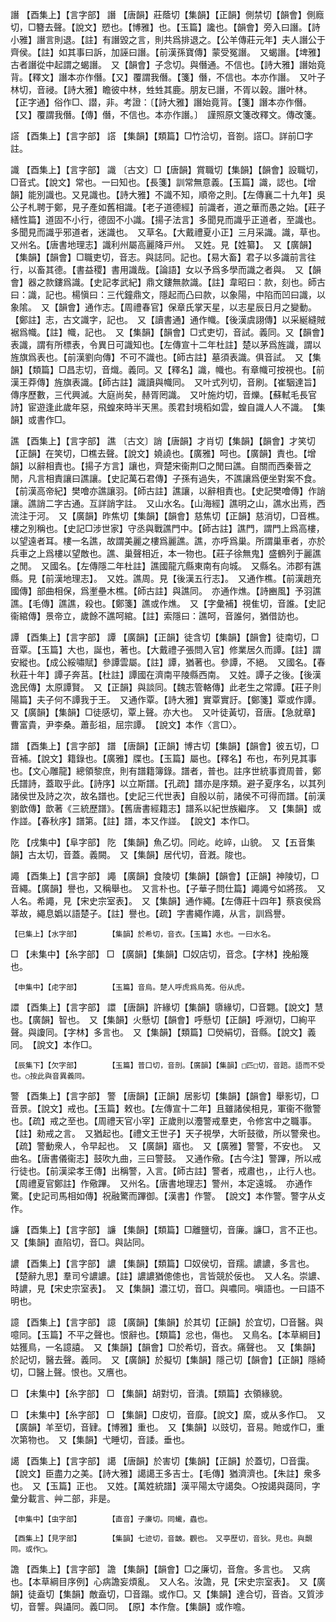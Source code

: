<!-- { "loadSidebar": true } -->
譖	【酉集上】【言字部】	譖	【唐韻】莊蔭切【集韻】【正韻】側禁切【韻會】側廕切，□簪去聲。【說文】愬也。【博雅】也。【玉篇】讒也。【韻會】旁入曰譖。【詩小雅】譖言則退。【註】有譖毀之言，則共爲排退之。【公羊傳莊元年】夫人譖公于齊侯。【註】如其事曰訴，加誣曰譖。【前漢孫寶傳】蒙受冤譖。　又蝎譖。【埤雅】古者譖從中起謂之蝎譖。　又【韻會】子念切。與僭通。不信也。【詩大雅】譖始竟背。【釋文】譖本亦作僭。【又】覆謂我僭。【箋】僭，不信也。本亦作譖。　又叶子林切，音祲。【詩大雅】瞻彼中林，甡甡其鹿。朋友已譖，不胥以穀。譖叶林。　【正字通】俗作□、譛，非。考證：〔【詩大雅】譖始竟背。【箋】譖本亦作僭。【又】覆謂我僭。【傳】僭，不信也。本亦作譖。〕　謹照原文箋改釋文。傳改箋。 

譗	【酉集上】【言字部】	譗	【集韻】【類篇】□竹洽切，音劄。譗□。詳前□字註。

識	【酉集上】【言字部】	識	〔古文〕□【唐韻】賞職切【集韻】【韻會】設職切，□音式。【說文】常也。一曰知也。【長箋】訓常無意義。【玉篇】識，認也。【增韻】能別識也。又見識也。【詩大雅】不識不知，順帝之則。【左傳襄二十九年】吳公子札聘于鄭，見子產如舊相識。【老子道德經】前識者，道之華而愚之始。【莊子繕性篇】道固不小行，德固不小識。【揚子法言】多聞見而識乎正道者，至識也。多聞見而識乎邪道者，迷識也。　又草名。【大戴禮夏小正】三月采識。識，草也。　又州名。【唐書地理志】識利州屬高麗降戸州。　又姓。見【姓纂】。　又【廣韻】【集韻】【韻會】□職吏切，音志。與誌同。記也。【易大畜】君子以多識前言往行，以畜其德。【書益稷】書用識哉。【論語】女以予爲多學而識之者與。　又【韻會】器之款鏤爲識。【史記孝武紀】鼎文鏤無款識。【註】韋昭曰：款，刻也。師古曰：識，記也。楊愼曰：三代鐘鼎文，隱起而凸曰款，以象陽，中陷而凹曰識，以象隂。　又【韻會】通作志。【周禮春官】保章氏掌天星，以志星辰日月之變動。【鄭註】志，古文識字，記也。　又【讀書通】通作幟。【後漢虞詡傳】以采綖縫賊裾爲幟。【註】幟，記也。　又【集韻】【韻會】□式吏切，音試。義同。又【韻會】表識，謂有所標表，令異日可識知也。【左傳宣十二年杜註】楚以茅爲旌識，謂以旌旗爲表也。【前漢劉向傳】不可不識也。【師古註】墓須表識。俱音試。　又【集韻】【類篇】□昌志切，音熾。義同。又【釋名】識，幟也。有章幟可按視也。【前漢王莽傳】旌旗表識。【師古註】識讀與幟同。　又叶式列切，音刷。【崔駰達旨】傳序歷數，三代興滅。大庭尚矣，赫胥罔識。　又叶施灼切，音爍。【蘇軾毛長官詩】宦遊逢此歲年惡，飛蝗來時半天黑。羨君封境稻如雲，蝗自識人人不識。　【集韻】或書作□。

譙	【酉集上】【言字部】	譙	〔古文〕誚【唐韻】才肖切【集韻】【韻會】才笑切【正韻】在笑切，□樵去聲。【說文】嬈譊也。【廣雅】呵也。【廣韻】責也。【增韻】以辭相責也。【揚子方言】讓也，齊楚宋衞荆□之閒曰譙。自關而西秦晉之閒，凡言相責讓曰譙讓。【史記萬石君傳】子孫有過失，不譙讓爲便坐對案不食。【前漢高帝紀】樊噲亦譙讓羽。【師古註】譙讓，以辭相責也。【史記樊噲傳】作誚讓。譙誚二字古通。互詳誚字註。　又山水名。【山海經】譙明之山，譙水出焉，西流注于河。　又【廣韻】昨焦切【集韻】【韻會】慈焦切【正韻】慈消切，□音樵。樓之別稱也。【史記□涉世家】守丞與戰譙門中。【師古註】譙門，謂門上爲高樓，以望遠者耳。樓一名譙，故謂美麗之樓爲麗譙。譙，亦呼爲巢。所謂巢車者，亦於兵車之上爲樓以望敵也。譙、巢聲相近，本一物也。【莊子徐無鬼】盛鶴列于麗譙之閒。　又國名。【左傳隱二年杜註】譙國龍亢縣東南有向城。　又縣名。沛郡有譙縣。見【前漢地理志】。　又姓。譙周。見【後漢五行志】。　又通作樵。【前漢趙充國傳】部曲相保，爲壍壘木樵。【師古註】與譙同。　亦通作燋。【詩豳風】予羽譙譙。【毛傳】譙譙，殺也。【鄭箋】譙或作燋。　又【字彙補】視隹切，音誰。【史記衞綰傳】景帝立，歲餘不譙呵綰。【註】索隱曰：譙呵，音誰何，猶借訪也。

譚	【酉集上】【言字部】	譚	【廣韻】【正韻】徒含切【集韻】【韻會】徒南切，□音覃。【玉篇】大也，誕也，著也。【大戴禮子張問入官】修業居久而譚。【註】謂安縱也。【成公綏嘯賦】參譚雲屬。【註】譚，猶著也。參譚，不絕。　又國名。【春秋莊十年】譚子奔莒。【杜註】譚國在濟南平陵縣西南。　又姓。譚子之後。【後漢逸民傳】太原譚賢。　又【正韻】與談同。【魏志管輅傳】此老生之常譚。【莊子則陽篇】夫子何不譚我于王。　又通作覃。【詩大雅】實覃實訏。【鄭箋】覃或作譚。　又【廣韻】【集韻】□徒感切，覃上聲。亦大也。　又叶徒黃切，音唐。【急就章】曹富貴，尹李桑。蕭彭祖，屈宗譚。　【說文】本作〈言□〉。

譜	【酉集上】【言字部】	譜	【唐韻】【正韻】博古切【集韻】【韻會】彼五切，□音補。【說文】籍錄也。【廣雅】牒也。【玉篇】屬也。【釋名】布也，布列見其事也。【文心雕龍】總領黎庶，則有譜籍簿錄。譜者，普也。註序世統事資周普，鄭氏譜詩，蓋取乎此。【詩序】以立斯譜。【孔疏】譜亦是序類。避子夏序名，以其列諸侯世及詩之次，故名譜也。【史記三代世表】自殷以前，諸侯不可得而譜。【前漢劉歆傳】歆著《三統歷譜》。【舊唐書經籍志】譜系以紀世族繼序。　又【集韻】或作諩。【春秋序】譜第。【註】譜，本又作諩。　【說文】本作□。

阣	【戌集中】【阜字部】	阣	【集韻】魚乙切。同屹。屹崪，山貌。　又【五音集韻】古太切，音蓋。義闕。　又【集韻】居代切，音漑。陖也。

譝	【酉集上】【言字部】	譝	【廣韻】食陵切【集韻】【韻會】【正韻】神陵切，□音繩。【廣韻】譽也，又稱舉也。　又言朴也。【子華子問仕篇】譝譝兮如將孩。　又人名。希譝，見【宋史宗室表】。　又【集韻】通作繩。【左傳莊十四年】蔡哀侯爲莘故，繩息嬀以語楚子。【註】譽也。【疏】字書繩作譝，从言，訓爲譽。

	【巳集上】【水字部】		【集韻】於希切，音衣。【玉篇】水也。一曰水名。

□	【未集中】【糸字部】	□	【廣韻】【集韻】□奴店切，音念。【字林】挽船篾也。

	【申集中】【虍字部】		【玉篇】音烏。楚人呼虎爲烏菟。俗从虎。

譞	【酉集上】【言字部】	譞	【唐韻】許緣切【集韻】隳緣切，□音翾。【說文】慧也。【廣韻】智也。　又【集韻】火懸切【韻會】呼懸切【正韻】呼淵切，□絢平聲。與讂同。【字林】多言也。　又【集韻】【類篇】□熒絹切，音縣。【說文】義同。　【說文】本作□。

	【辰集下】【欠字部】		【玉篇】普口切，音剖。【廣韻】【集韻】□匹□切，音踣。語而不受也。○按此與音異義同。

警	【酉集上】【言字部】	警	【唐韻】【正韻】居影切【集韻】【韻會】舉影切，□音景。【說文】戒也。【玉篇】敕也。【左傳宣十二年】且雖諸侯相見，軍衞不徹警也。【疏】戒之至也。【周禮天官小宰】正歲則以灋警戒羣吏，令修宮中之職事。【註】勑戒之言。　又猶起也。【禮文王世子】天子視學，大昕鼓徵，所以警衆也。【疏】警動衆人，令早起也。　又【廣韻】寤也。　又【廣雅】警警，不安也。　又曲名。【唐書儀衞志】鼓吹九曲，三曰警鼓。　又通作儆。【古今注】警蹕，所以戒行徒也。【前漢梁孝王傳】出稱警，入言。【師古註】警者，戒肅也，，止行人也。【周禮夏官鄭註】作儆蹕。　又州名。【唐書地理志】警州，本定遠城。　亦通作驚。【史記司馬相如傳】祝融驚而蹕御。【漢書】作警。　【說文】本作警。警字从攴作。

譧	【酉集上】【言字部】	譧	【集韻】【類篇】□離鹽切，音廉。譧□，言不正也。　又【集韻】直陷切，音□。與詀同。

譨	【酉集上】【言字部】	譨	【集韻】【類篇】□奴侯切，音羺。譨譨，多言也。【楚辭九思】羣司兮譨譨。【註】譨譨猶傯傯也，言皆競於佞也。　又人名。崇譨、時譨，見【宋史宗室表】。　又【集韻】濃江切，音□。與噥同。嗔語也。一曰語不明也。

譩	【酉集上】【言字部】	譩	【廣韻】【集韻】於其切【正韻】於宜切，□音醫。與噫同。【玉篇】不平之聲也。恨辭也。【類篇】忿也，傷也。　又鳥名。【本草綱目】姑獲鳥，一名譩譆。　又【集韻】【韻會】□於希切，音衣。痛聲也。　又【集韻】於記切，醫去聲。義同。　又【廣韻】於擬切【集韻】隱己切【韻會】【正韻】隱綺切，□醫上聲。恨也。又噟也。

□	【未集中】【糸字部】	□	【集韻】胡對切，音潰。【類篇】衣領緣貌。

□	【未集中】【糸字部】	□	【集韻】□皮切，音靡。【說文】縻，或从多作□。　又【廣韻】羊至切，音肄。【博雅】重也。　又【集韻】以豉切，音易。貤或作□，重次第物也。　又【集韻】弋睡切，音諉。垂也。

譪	【酉集上】【言字部】	譪	【唐韻】於害切【集韻】【正韻】於蓋切，□音靄。【說文】臣盡力之美。【詩大雅】譪譪王多吉士。【毛傳】猶濟濟也。【朱註】衆多也。　又【玉篇】正也。　又姓。【萬姓統譜】漢平陽太守譪奐。○按譪與藹同，字彙分載言、艸二部，非是。

	【申集中】【虫字部】		【直音】子廉切。同蠘，蟲也。

	【酉集上】【見字部】		【集韻】七迹切，音皵。觀也。　又亭歷切，音狄。見也。與覿同。或作□。

譫	【酉集上】【言字部】	譫	【集韻】【韻會】□之廉切，音詹。多言也。　又病也。【本草綱目序例】心病譫妄煩亂。　又人名。汝譫，見【宋史宗室表】。　又【廣韻】徒盍切【集韻】敵盍切，□音蹋。或作□。又【集韻】達合切，音沓。又質涉切，音讋。與讘同。義□同。　【原】本作詹。【集韻】或作噡。

